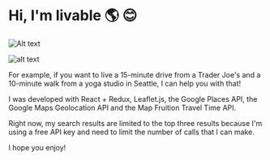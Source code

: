 # Hi, I'm livable 🌎 😊

![Alt text](https://preview.ibb.co/gTXg36/Screen_Shot_2017_10_17_at_10_59_40_PM.png "A screenshot of livable")

![alt text](http://truegif.com/pictures/gif/1892.gif)

For example, if you want to live a 15-minute drive from a Trader Joe's and a 10-minute walk from a yoga studio in Seattle, I can help you with that!

I was developed with React + Redux, Leaflet.js, the Google Places API, the Google Maps Geolocation API and the Map Fruition Travel Time API.

Right now, my search results are limited to the top three results because I'm using a free API key and need to limit the number of calls that I can make. 

I hope you enjoy!

